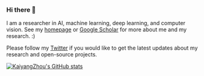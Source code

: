 ### Hi there 👋

I am a researcher in AI, machine learning, deep learning, and computer vision. See my [homepage](https://kaiyangzhou.github.io/) or [Google Scholar](https://scholar.google.com/citations?user=gRIejugAAAAJ) for more about me and my research. :)

Please follow my [Twitter](https://twitter.com/kaiyangzhou) if you would like to get the latest updates about my research and open-source projects.

<!--
**KaiyangZhou/KaiyangZhou** is a ✨ _special_ ✨ repository because its `README.md` (this file) appears on your GitHub profile.

Here are some ideas to get you started:

- 🔭 I’m currently working on ...
- 🌱 I’m currently learning ...
- 👯 I’m looking to collaborate on ...
- 🤔 I’m looking for help with ...
- 💬 Ask me about ...
- 📫 How to reach me: ...
- 😄 Pronouns: ...
- ⚡ Fun fact: ...
-->

[![KaiyangZhou's GitHub stats](https://github-readme-stats.vercel.app/api?username=kaiyangzhou)](https://github.com/anuraghazra/github-readme-stats)
